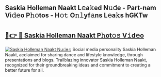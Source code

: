 ## Saskia Holleman Naakt L𝚎a𝚔ed N𝚞𝚍e - Part-nam Vi𝚍𝚎o P𝚑𝚘tos - H𝚘𝚝 O𝚗𝚕yf𝚊ns L𝚎a𝚔s hGKTw

# <h2><a href="http://kf7rp7q.oniu.top/?m=Saskia+Holleman+Naakt">🔗👉 🔴 Saskia Holleman Naakt P𝚑ot𝚘𝚜 V𝚒d𝚎o</a></h2>

[![Saskia Holleman Naakt Nu𝚍e𝚜](https://i.imgur.com/0qMVB7G.gif)](http://kf7rp7q.oniu.top/?m=Saskia+Holleman+Naakt)
Social media personality Saskia Holleman Naakt, acclaimed for sharing dance and lifestyle knowledge, through presentations and blogs. Trailblazing innovator Saskia Holleman Naakt, recognized for their groundbreaking ideas and commitment to creating a better future for all.  
